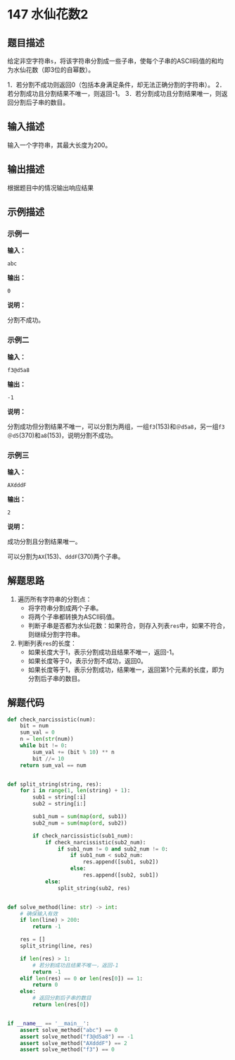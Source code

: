 # 147 水仙花数2

## 题目描述

给定非空字符串`s`，将该字符串分割成一些子串，使每个子串的ASCII码值的和均为水仙花数（即3位的自幂数）。

1．若分割不成功则返回0（包括本身满足条件，却无法正确分割的字符串）。
2．若分割成功且分割结果不唯一，则返回-1。
3．若分割成功且分割结果唯一，则返回分割后子串的数目。

## 输入描述

输入一个字符串，其最大长度为200。

## 输出描述

根据题目中的情况输出响应结果

## 示例描述

### 示例一

**输入：**

```text
abc
```

**输出：**

```text
0
```

**说明：**  

分割不成功。

### 示例二

**输入：**

```text
f3@d5a8
```

**输出：**

```text
-1
```

**说明：**  

分割成功但分割结果不唯一，可以分割为两组，一组`f3`(153)和`＠d5a8`，另一组`f3＠d5`(370)和`a8`(153)，说明分割不成功。 

### 示例三

**输入：**

```text
AXdddF 
```

**输出：**

```text
2
```

**说明：**  

成功分割且分割结果唯一。

可以分割为`AX`(153)、`dddF`(370)两个子串。

## 解题思路

1. 遍历所有字符串的分割点：
    - 将字符串分割成两个子串。
    - 将两个子串都转换为ASCII码值。  
    - 判断子串是否都为水仙花数：如果符合，则存入列表`res`中，如果不符合，则继续分割字符串。
2. 判断列表`res`的长度：
    - 如果长度大于1，表示分割成功且结果不唯一，返回-1。
    - 如果长度等于0，表示分割不成功，返回0。
    - 如果长度等于1，表示分割成功，结果唯一，返回第1个元素的长度，即为分割后子串的数目。

## 解题代码

```python
def check_narcissistic(num):
    bit = num
    sum_val = 0
    n = len(str(num))
    while bit != 0:
        sum_val += (bit % 10) ** n
        bit //= 10
    return sum_val == num


def split_string(string, res):
    for i in range(1, len(string) + 1):
        sub1 = string[:i]
        sub2 = string[i:]

        sub1_num = sum(map(ord, sub1))
        sub2_num = sum(map(ord, sub2))

        if check_narcissistic(sub1_num):
            if check_narcissistic(sub2_num):
                if sub1_num != 0 and sub2_num != 0:
                    if sub1_num < sub2_num:
                        res.append([sub1, sub2])
                    else:
                        res.append([sub2, sub1])
            else:
                split_string(sub2, res)


def solve_method(line: str) -> int:
    # 确保输入有效
    if len(line) > 200:
        return -1

    res = []
    split_string(line, res)

    if len(res) > 1:
        # 若分割成功且结果不唯一，返回-1
        return -1
    elif len(res) == 0 or len(res[0]) == 1:
        return 0
    else:
        # 返回分割后子串的数目
        return len(res[0])


if __name__ == '__main__':
    assert solve_method("abc") == 0
    assert solve_method("f3@d5a8") == -1
    assert solve_method("AXdddF") == 2
    assert solve_method("f3") == 0
```